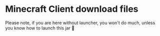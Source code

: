 # Minecraft Client download files
Please note, if you are here without launcher, you won't do much, unless you know how to launch this jar 👀
